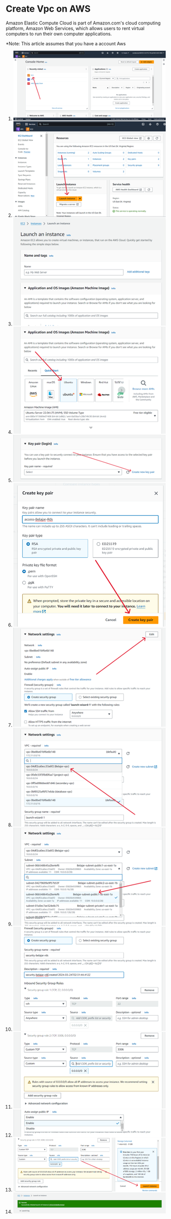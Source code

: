 # Create Vpc on AWS

Amazon Elastic Compute Cloud is part of Amazon.com's cloud computing platform, Amazon Web Services, which allows users to rent virtual computers to run their own computer applications.

*Note: This article assumes that you have a account Aws

1. ![aws dashboard](https://github.com/panntod/MySql-RDS-on-Aws/blob/main/Create%20EC2/dasboard-aws.png?raw=true)
2. ![dashboard ec2](https://github.com/panntod/MySql-RDS-on-Aws/blob/main/Create%20EC2/dashboard-ec2.png?raw=true)
3. ![change name ec2](https://github.com/panntod/MySql-RDS-on-Aws/blob/main/Create%20EC2/change-name-ec2.png?raw=true)
4. ![select ami](https://github.com/panntod/MySql-RDS-on-Aws/blob/main/Create%20EC2/select-AMI.png?raw=true)
5. ![create new keypair](https://github.com/panntod/MySql-RDS-on-Aws/blob/main/Create%20EC2/create-new-key-pairs.png?raw=true)
6. ![save key pairs](https://github.com/panntod/MySql-RDS-on-Aws/blob/main/Create%20EC2/save-change-key-pair.png?raw=true)
7. ![edit network](https://github.com/panntod/MySql-RDS-on-Aws/blob/main/Create%20EC2/edit-network.png?raw=true)
8. ![select vpc](https://github.com/panntod/MySql-RDS-on-Aws/blob/main/Create%20EC2/select-vpc.png?raw=true)
9. ![select public](https://github.com/panntod/MySql-RDS-on-Aws/blob/main/Create%20EC2/select-public-1a.png?raw=true)
10. ![edit security group](https://github.com/panntod/MySql-RDS-on-Aws/blob/main/Create%20EC2/edit-security-group.png?raw=true)
11. ![added port mysql](https://github.com/panntod/MySql-RDS-on-Aws/blob/main/Create%20EC2/added-port-mysql.png?raw=true)
12. ![enable public ip](https://github.com/panntod/MySql-RDS-on-Aws/blob/main/Create%20EC2/enable-public-ip.png?raw=true)
13. ![create ec2](https://github.com/panntod/MySql-RDS-on-Aws/blob/main/Create%20EC2/create-vpc.png?raw=true)
14. ![successfully](https://github.com/panntod/MySql-RDS-on-Aws/blob/main/Create%20EC2/successfully.png?raw=true)
